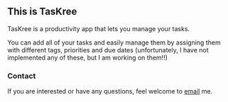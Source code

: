 ## This is TasKree

TasKree is a productivity app that lets you manage your tasks.

You can add all of your tasks and easily manage them by assigning them with different tags, priorities and due dates (unfortunately, I have not implemented any of these, but I am working on them!!)

### Contact

If you are interested or have any questions, feel welcome to [email](jiashengz@berkeley.edu) me. 
